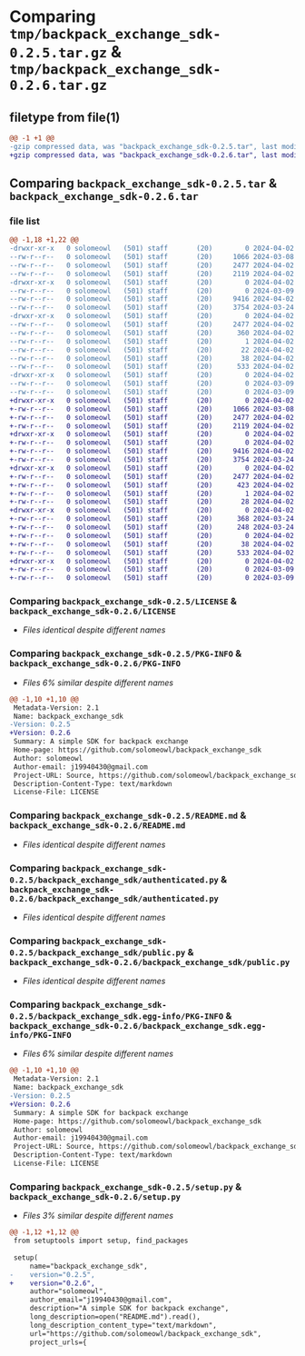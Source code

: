 # Comparing `tmp/backpack_exchange_sdk-0.2.5.tar.gz` & `tmp/backpack_exchange_sdk-0.2.6.tar.gz`

## filetype from file(1)

```diff
@@ -1 +1 @@
-gzip compressed data, was "backpack_exchange_sdk-0.2.5.tar", last modified: Tue Apr  2 16:04:12 2024, max compression
+gzip compressed data, was "backpack_exchange_sdk-0.2.6.tar", last modified: Tue Apr  2 16:08:07 2024, max compression
```

## Comparing `backpack_exchange_sdk-0.2.5.tar` & `backpack_exchange_sdk-0.2.6.tar`

### file list

```diff
@@ -1,18 +1,22 @@
-drwxr-xr-x   0 solomeowl   (501) staff       (20)        0 2024-04-02 16:04:12.726956 backpack_exchange_sdk-0.2.5/
--rw-r--r--   0 solomeowl   (501) staff       (20)     1066 2024-03-08 15:43:17.000000 backpack_exchange_sdk-0.2.5/LICENSE
--rw-r--r--   0 solomeowl   (501) staff       (20)     2477 2024-04-02 16:04:12.726695 backpack_exchange_sdk-0.2.5/PKG-INFO
--rw-r--r--   0 solomeowl   (501) staff       (20)     2119 2024-04-02 15:44:43.000000 backpack_exchange_sdk-0.2.5/README.md
-drwxr-xr-x   0 solomeowl   (501) staff       (20)        0 2024-04-02 16:04:12.723180 backpack_exchange_sdk-0.2.5/backpack_exchange_sdk/
--rw-r--r--   0 solomeowl   (501) staff       (20)        0 2024-03-09 08:21:03.000000 backpack_exchange_sdk-0.2.5/backpack_exchange_sdk/__init__.py
--rw-r--r--   0 solomeowl   (501) staff       (20)     9416 2024-04-02 16:03:57.000000 backpack_exchange_sdk-0.2.5/backpack_exchange_sdk/authenticated.py
--rw-r--r--   0 solomeowl   (501) staff       (20)     3754 2024-03-24 15:57:21.000000 backpack_exchange_sdk-0.2.5/backpack_exchange_sdk/public.py
-drwxr-xr-x   0 solomeowl   (501) staff       (20)        0 2024-04-02 16:04:12.726390 backpack_exchange_sdk-0.2.5/backpack_exchange_sdk.egg-info/
--rw-r--r--   0 solomeowl   (501) staff       (20)     2477 2024-04-02 16:04:12.000000 backpack_exchange_sdk-0.2.5/backpack_exchange_sdk.egg-info/PKG-INFO
--rw-r--r--   0 solomeowl   (501) staff       (20)      360 2024-04-02 16:04:12.000000 backpack_exchange_sdk-0.2.5/backpack_exchange_sdk.egg-info/SOURCES.txt
--rw-r--r--   0 solomeowl   (501) staff       (20)        1 2024-04-02 16:04:12.000000 backpack_exchange_sdk-0.2.5/backpack_exchange_sdk.egg-info/dependency_links.txt
--rw-r--r--   0 solomeowl   (501) staff       (20)       22 2024-04-02 16:04:12.000000 backpack_exchange_sdk-0.2.5/backpack_exchange_sdk.egg-info/top_level.txt
--rw-r--r--   0 solomeowl   (501) staff       (20)       38 2024-04-02 16:04:12.727011 backpack_exchange_sdk-0.2.5/setup.cfg
--rw-r--r--   0 solomeowl   (501) staff       (20)      533 2024-04-02 16:04:04.000000 backpack_exchange_sdk-0.2.5/setup.py
-drwxr-xr-x   0 solomeowl   (501) staff       (20)        0 2024-04-02 16:04:12.726185 backpack_exchange_sdk-0.2.5/tests/
--rw-r--r--   0 solomeowl   (501) staff       (20)        0 2024-03-09 08:00:27.000000 backpack_exchange_sdk-0.2.5/tests/test_authenticated.py
--rw-r--r--   0 solomeowl   (501) staff       (20)        0 2024-03-09 08:00:27.000000 backpack_exchange_sdk-0.2.5/tests/test_public.py
+drwxr-xr-x   0 solomeowl   (501) staff       (20)        0 2024-04-02 16:08:07.649361 backpack_exchange_sdk-0.2.6/
+-rw-r--r--   0 solomeowl   (501) staff       (20)     1066 2024-03-08 15:43:17.000000 backpack_exchange_sdk-0.2.6/LICENSE
+-rw-r--r--   0 solomeowl   (501) staff       (20)     2477 2024-04-02 16:08:07.649050 backpack_exchange_sdk-0.2.6/PKG-INFO
+-rw-r--r--   0 solomeowl   (501) staff       (20)     2119 2024-04-02 15:44:43.000000 backpack_exchange_sdk-0.2.6/README.md
+drwxr-xr-x   0 solomeowl   (501) staff       (20)        0 2024-04-02 16:08:07.644331 backpack_exchange_sdk-0.2.6/backpack_exchange_sdk/
+-rw-r--r--   0 solomeowl   (501) staff       (20)        0 2024-04-02 16:07:47.000000 backpack_exchange_sdk-0.2.6/backpack_exchange_sdk/__init__.py
+-rw-r--r--   0 solomeowl   (501) staff       (20)     9416 2024-04-02 16:03:57.000000 backpack_exchange_sdk-0.2.6/backpack_exchange_sdk/authenticated.py
+-rw-r--r--   0 solomeowl   (501) staff       (20)     3754 2024-03-24 15:57:21.000000 backpack_exchange_sdk-0.2.6/backpack_exchange_sdk/public.py
+drwxr-xr-x   0 solomeowl   (501) staff       (20)        0 2024-04-02 16:08:07.648826 backpack_exchange_sdk-0.2.6/backpack_exchange_sdk.egg-info/
+-rw-r--r--   0 solomeowl   (501) staff       (20)     2477 2024-04-02 16:08:07.000000 backpack_exchange_sdk-0.2.6/backpack_exchange_sdk.egg-info/PKG-INFO
+-rw-r--r--   0 solomeowl   (501) staff       (20)      423 2024-04-02 16:08:07.000000 backpack_exchange_sdk-0.2.6/backpack_exchange_sdk.egg-info/SOURCES.txt
+-rw-r--r--   0 solomeowl   (501) staff       (20)        1 2024-04-02 16:08:07.000000 backpack_exchange_sdk-0.2.6/backpack_exchange_sdk.egg-info/dependency_links.txt
+-rw-r--r--   0 solomeowl   (501) staff       (20)       28 2024-04-02 16:08:07.000000 backpack_exchange_sdk-0.2.6/backpack_exchange_sdk.egg-info/top_level.txt
+drwxr-xr-x   0 solomeowl   (501) staff       (20)        0 2024-04-02 16:08:07.648418 backpack_exchange_sdk-0.2.6/enums/
+-rw-r--r--   0 solomeowl   (501) staff       (20)      368 2024-03-24 15:57:21.000000 backpack_exchange_sdk-0.2.6/enums/RequestEnums.py
+-rw-r--r--   0 solomeowl   (501) staff       (20)      248 2024-03-24 15:57:21.000000 backpack_exchange_sdk-0.2.6/enums/ResponseEnums.py
+-rw-r--r--   0 solomeowl   (501) staff       (20)        0 2024-04-02 16:07:48.000000 backpack_exchange_sdk-0.2.6/enums/__init__.py
+-rw-r--r--   0 solomeowl   (501) staff       (20)       38 2024-04-02 16:08:07.649412 backpack_exchange_sdk-0.2.6/setup.cfg
+-rw-r--r--   0 solomeowl   (501) staff       (20)      533 2024-04-02 16:07:59.000000 backpack_exchange_sdk-0.2.6/setup.py
+drwxr-xr-x   0 solomeowl   (501) staff       (20)        0 2024-04-02 16:08:07.648657 backpack_exchange_sdk-0.2.6/tests/
+-rw-r--r--   0 solomeowl   (501) staff       (20)        0 2024-03-09 08:00:27.000000 backpack_exchange_sdk-0.2.6/tests/test_authenticated.py
+-rw-r--r--   0 solomeowl   (501) staff       (20)        0 2024-03-09 08:00:27.000000 backpack_exchange_sdk-0.2.6/tests/test_public.py
```

### Comparing `backpack_exchange_sdk-0.2.5/LICENSE` & `backpack_exchange_sdk-0.2.6/LICENSE`

 * *Files identical despite different names*

### Comparing `backpack_exchange_sdk-0.2.5/PKG-INFO` & `backpack_exchange_sdk-0.2.6/PKG-INFO`

 * *Files 6% similar despite different names*

```diff
@@ -1,10 +1,10 @@
 Metadata-Version: 2.1
 Name: backpack_exchange_sdk
-Version: 0.2.5
+Version: 0.2.6
 Summary: A simple SDK for backpack exchange
 Home-page: https://github.com/solomeowl/backpack_exchange_sdk
 Author: solomeowl
 Author-email: j19940430@gmail.com
 Project-URL: Source, https://github.com/solomeowl/backpack_exchange_sdk
 Description-Content-Type: text/markdown
 License-File: LICENSE
```

### Comparing `backpack_exchange_sdk-0.2.5/README.md` & `backpack_exchange_sdk-0.2.6/README.md`

 * *Files identical despite different names*

### Comparing `backpack_exchange_sdk-0.2.5/backpack_exchange_sdk/authenticated.py` & `backpack_exchange_sdk-0.2.6/backpack_exchange_sdk/authenticated.py`

 * *Files identical despite different names*

### Comparing `backpack_exchange_sdk-0.2.5/backpack_exchange_sdk/public.py` & `backpack_exchange_sdk-0.2.6/backpack_exchange_sdk/public.py`

 * *Files identical despite different names*

### Comparing `backpack_exchange_sdk-0.2.5/backpack_exchange_sdk.egg-info/PKG-INFO` & `backpack_exchange_sdk-0.2.6/backpack_exchange_sdk.egg-info/PKG-INFO`

 * *Files 6% similar despite different names*

```diff
@@ -1,10 +1,10 @@
 Metadata-Version: 2.1
 Name: backpack_exchange_sdk
-Version: 0.2.5
+Version: 0.2.6
 Summary: A simple SDK for backpack exchange
 Home-page: https://github.com/solomeowl/backpack_exchange_sdk
 Author: solomeowl
 Author-email: j19940430@gmail.com
 Project-URL: Source, https://github.com/solomeowl/backpack_exchange_sdk
 Description-Content-Type: text/markdown
 License-File: LICENSE
```

### Comparing `backpack_exchange_sdk-0.2.5/setup.py` & `backpack_exchange_sdk-0.2.6/setup.py`

 * *Files 3% similar despite different names*

```diff
@@ -1,12 +1,12 @@
 from setuptools import setup, find_packages
 
 setup(
     name="backpack_exchange_sdk",
-    version="0.2.5",
+    version="0.2.6",
     author="solomeowl",
     author_email="j19940430@gmail.com",
     description="A simple SDK for backpack exchange",
     long_description=open("README.md").read(),
     long_description_content_type="text/markdown",
     url="https://github.com/solomeowl/backpack_exchange_sdk",
     project_urls={
```

